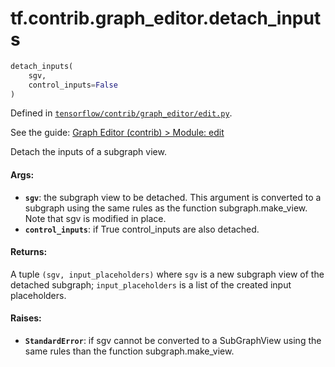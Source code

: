 <div itemscope itemtype="http://developers.google.com/ReferenceObject">
<meta itemprop="name" content="tf.contrib.graph_editor.detach_inputs" />
</div>

# tf.contrib.graph_editor.detach_inputs

``` python
detach_inputs(
    sgv,
    control_inputs=False
)
```



Defined in [`tensorflow/contrib/graph_editor/edit.py`](https://www.tensorflow.org/code/tensorflow/contrib/graph_editor/edit.py).

See the guide: [Graph Editor (contrib) > Module: edit](../../../../../api_guides/python/contrib.graph_editor.md#Module_edit)

Detach the inputs of a subgraph view.

#### Args:

* <b>`sgv`</b>: the subgraph view to be detached. This argument is converted to a
    subgraph using the same rules as the function subgraph.make_view.
    Note that sgv is modified in place.
* <b>`control_inputs`</b>: if True control_inputs are also detached.

#### Returns:

A tuple `(sgv, input_placeholders)` where
  `sgv` is a new subgraph view of the detached subgraph;
  `input_placeholders` is a list of the created input placeholders.

#### Raises:

* <b>`StandardError`</b>: if sgv cannot be converted to a SubGraphView using
    the same rules than the function subgraph.make_view.